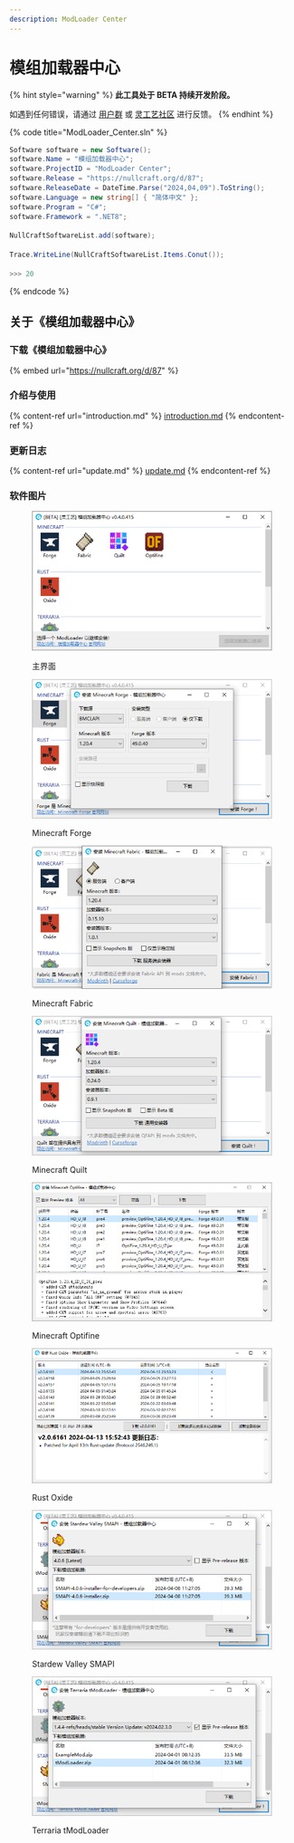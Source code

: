 ```yaml
---
description: ModLoader Center
---
```


# 模组加载器中心

{% hint style="warning" %}
**此工具处于 BETA 持续开发阶段。**

如遇到任何错误，请通过 [用户群](https://jq.qq.com/?\_wv=1027\&k=A9YzWvbS) 或 [灵工艺社区](https://nullcraft.org/t/feedback) 进行反馈。
{% endhint %}

{% code title="ModLoader_Center.sln" %}
```csharp
Software software = new Software();
software.Name = "模组加载器中心";
software.ProjectID = "ModLoader Center";
software.Release = "https://nullcraft.org/d/87";
software.ReleaseDate = DateTime.Parse("2024,04,09").ToString();
software.Language = new string[] { "简体中文" };
software.Program = "C#";
software.Framework = ".NET8";

NullCraftSoftwareList.add(software);

Trace.WriteLine(NullCraftSoftwareList.Items.Conut());

>>> 20
```
{% endcode %}

## 关于《模组加载器中心》

### 下载《模组加载器中心》

{% embed url="https://nullcraft.org/d/87" %}

### 介绍与使用

{% content-ref url="introduction.md" %}
[introduction.md](introduction.md)
{% endcontent-ref %}

### 更新日志

{% content-ref url="update.md" %}
[update.md](update.md)
{% endcontent-ref %}

### 软件图片

<figure><img src="../../.gitbook/assets/modloader_center_home.png" alt=""><figcaption><p>主界面</p></figcaption></figure>

<figure><img src="../../.gitbook/assets/modloader_center_minecraft_forge.png" alt=""><figcaption><p>Minecraft Forge</p></figcaption></figure>

<figure><img src="../../.gitbook/assets/modloader_center_minecraft_fabric.png" alt=""><figcaption><p>Minecraft Fabric</p></figcaption></figure>

<figure><img src="../../.gitbook/assets/modloader_center_minecraft_quilt.png" alt=""><figcaption><p>Minecraft Quilt</p></figcaption></figure>

<figure><img src="../../.gitbook/assets/modloader_center_minecraft_optifine.png" alt=""><figcaption><p>Minecraft Optifine</p></figcaption></figure>

<figure><img src="../../.gitbook/assets/modloader_center_rust_oxide.png" alt=""><figcaption><p>Rust Oxide</p></figcaption></figure>

<figure><img src="../../.gitbook/assets/modloader_center_stardew_valley_smapi.png" alt=""><figcaption><p>Stardew Valley SMAPI</p></figcaption></figure>

<figure><img src="../../.gitbook/assets/modloader_center_terraria_tmodloader.png" alt=""><figcaption><p>Terraria tModLoader</p></figcaption></figure>
